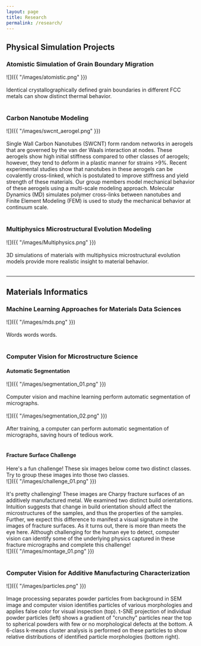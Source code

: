 ```yaml
---
layout: page
title: Research
permalink: /research/
---
```

## Physical Simulation Projects
### Atomistic Simulation of Grain Boundary Migration
![]({{ "/images/atomistic.png" }})
<br>
<br>
Identical crystallographically defined grain boundaries in different FCC metals can show distinct thermal behavior.
<br>
<br>

### Carbon Nanotube Modeling
![]({{ "/images/swcnt_aerogel.png" }})
<br>
<br>
Single Wall Carbon Nanotubes (SWCNT) form random networks in aerogels that are governed by the van der Waals interaction at nodes. These aerogels show high initial stiffness compared to other classes of aerogels; however, they tend to deform in a plastic manner for strains >9%. Recent experimental studies show that nanotubes in these aerogels can be covalently cross-linked, which is postulated to improve stiffness and yield strength of these materials. Our group members model mechanical behavior of these aerogels using a multi-scale modeling approach. Molecular Dynamics (MD) simulates polymer cross-links between nanotubes and Finite Element Modeling (FEM) is used to study the mechanical behavior at continuum scale.
<br>
<br>

### Multiphysics Microstructural Evolution Modeling
![]({{ "/images/Multiphysics.png" }})
<br>
<br>
3D simulations of materials with multiphysics microstructural evolution models provide more realistic insight to material behavior.
<br>
<br>

*****
## Materials Informatics

### Machine Learning Approaches for Materials Data Sciences
![]({{ "/images/mds.png" }})
<br>
<br>
Words words words.
<br>
<br>

### Computer Vision for Microstructure Science
#### Automatic Segmentation
![]({{ "/images/segmentation_01.png" }})
<br>
<br>
Computer vision and machine learning perform automatic segmentation of micrographs.
<br>
<br>
![]({{ "/images/segmentation_02.png" }})
<br>
<br>
After training, a computer can perform automatic segmentation of micrographs, saving hours of tedious work.
<br>
<br>

#### Fracture Surface Challenge
Here's a fun challenge! These six images below come two distinct classes. Try to group these images into those two classes.
<br>
![]({{ "/images/challenge_01.png" }})
<br>
<br>
It's pretty challenging! These images are Charpy fracture surfaces of an additively manufactured metal. We examined two distinct build orientations. Intuition suggests that change in build orientation should affect the microstructures of the samples, and thus the properties of the samples. Further, we expect this difference to manifest a visual signature in the images of fracture surfaces. As it turns out, there is more than meets the eye here. Although challenging for the human eye to detect, computer vision can identify some of the underlying physics captured in these fracture micrographs and complete this challenge!
<br>
![]({{ "/images/montage_01.png" }})
<br>
<br>

### Computer Vision for Additive Manufacturing Characterization
![]({{ "/images/particles.png" }})
<br>
<br>
Image processing separates powder particles from background in SEM image and computer vision identifies particles of various morphologies and applies false color for visual inspection (top). t-SNE projection of individual powder particles (left) shows a gradient of "crunchy" particles near the top to spherical powders with few or no morphological defects at the bottom. A 6-class k-means cluster analysis is performed on these particles to show relative distributions of identified particle morphologies (bottom right).
<br>
<br>
